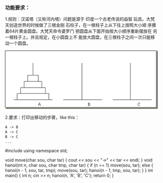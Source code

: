 ### 功能要求：

1.规则：汉诺塔（又称河内塔）问题是源于
印度一个古老传说的益智
玩具。大梵天创造世界的时候做了三根金刚
石柱子，在一根柱子上从下往上按照大小顺
序摞着64片黄金圆盘。大梵天命令婆罗门
把圆盘从下面开始按大小顺序重新摆放在
另一根柱子上。并且规定，在小圆盘上不
能放大圆盘，在三根柱子之间一次只能移
动一个圆盘。

![](./hanoi.jpg)

2.要求：打印出移动的步骤，like this：
    
    A -> B
    A -> C
    B -> C
    ...
#include<iostream>
using namespace std;

void move(char sou, char tar)
{
	cout << sou << "->" << tar << endl;
}
void  hanoi(int n, char sou, char tmp, char tar)
{
	if (n == 1)
		move(sou, tar);
	else
	{
		hanoi(n - 1, sou, tar, tmp);
		move(sou, tar);
		hanoi(n - 1, tmp, sou, tar);
	}
}
int main()
{
	int n;
	cin >> n;
	hanoi(n, 'A', 'B', 'C');
	return 0;
}
